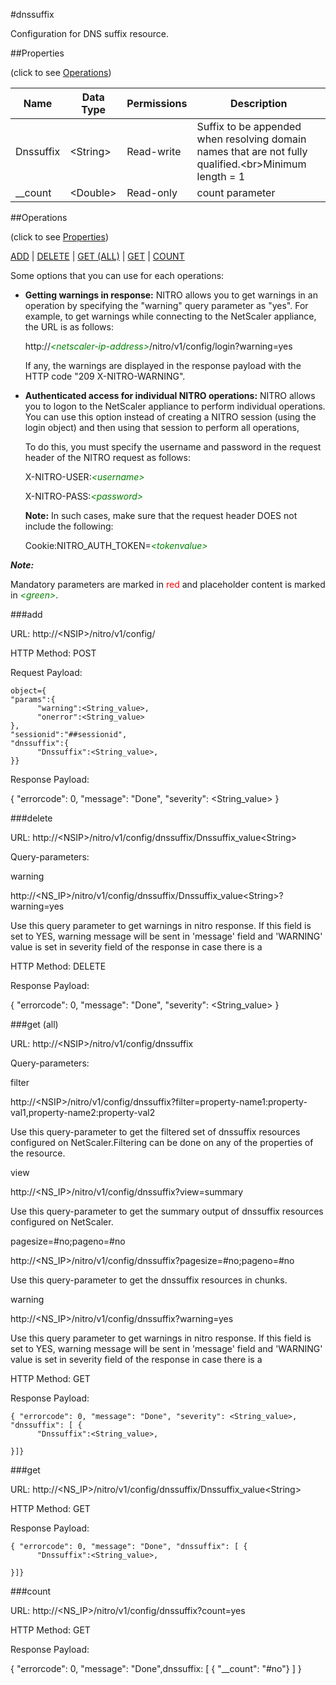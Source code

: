 #dnssuffix

Configuration for DNS suffix resource.


##Properties 
<span>(click to see [Operations](#operations))</span>


<table><thead><tr><th>Name</th><th> Data Type</th><th> Permissions</th><th>Description</th></tr></thead><tbody><tr><td>Dnssuffix</td><td>&lt;String></td><td>Read-write</td><td>Suffix to be appended when resolving domain names that are not fully qualified.&lt;br>Minimum length = 1</td><tr><tr><td>__count</td><td>&lt;Double></td><td>Read-only</td><td>count parameter</td><tr></tbody></table>
##Operations 
<span>(click to see [Properties](#properties))</span>


[ADD](#add) | [DELETE](#delete) | [GET (ALL)](#get-(all)) | [GET](#get) | [COUNT](#count)


Some options that you can use for each operations:
<ul><li><p><b>Getting warnings in response:</b> NITRO allows you to get warnings in an operation by specifying the "warning" query parameter as "yes". For example, to get warnings while connecting to the NetScaler appliance, the URL is as follows:</p><p>http://<span style="color:green;font-style:italic;">&lt;netscaler-ip-address&gt;</span>/nitro/v1/config/login?warning=yes</p><p>If any, the warnings are displayed in the response payload with the HTTP code "209 X-NITRO-WARNING".</p></li><li><p><b>Authenticated access for individual NITRO operations:</b> NITRO allows you to logon to the NetScaler appliance to perform individual operations. You can use this option instead of creating a NITRO session (using the login object) and then using that session to perform all operations,</p><p>To do this, you must specify the username and password in the request header of the NITRO request as follows:</p><p>X-NITRO-USER:<span style="color:green;font-style:italic;">&lt;username&gt;</span></p><p>X-NITRO-PASS:<span style="color:green;font-style:italic;">&lt;password&gt;</span></p><p><b>Note:</b> In such cases, make sure that the request header DOES not include the following:</p><p>Cookie:NITRO_AUTH_TOKEN=<span style="color:green;font-style:italic;">&lt;tokenvalue&gt;</span></p></li></ul>



***Note:*** 
Mandatory parameters are marked in <span style="color:#FF0000;">red</span> and placeholder content is marked in <span style="color:green;font-style:italic">&lt;green&gt;</span>.

###add



URL: http://&lt;NSIP&gt;/nitro/v1/config/
HTTP Method: POST
Request Payload: ```object={"params":{      "warning":<String_value>,      "onerror":<String_value>},"sessionid":"##sessionid","dnssuffix":{      "Dnssuffix":<String_value>,}}```
Response Payload: 
{ "errorcode": 0, "message": "Done", "severity": <String_value> }


###delete



URL: http://&lt;NSIP&gt;/nitro/v1/config/dnssuffix/Dnssuffix_value&lt;String&gt;
Query-parameters:
warning
http://&lt;NS_IP&gt;/nitro/v1/config/dnssuffix/Dnssuffix_value&lt;String&gt;?warning=yes
Use this query parameter to get warnings in nitro response. If this field is set to YES, warning message will be sent in 'message' field and 'WARNING' value is set in severity field of the response in case there is a



HTTP Method: DELETE
Response Payload: 
{ "errorcode": 0, "message": "Done", "severity": <String_value> }


###get (all)



URL: http://&lt;NSIP&gt;/nitro/v1/config/dnssuffix
Query-parameters:
filter
http://&lt;NSIP&gt;/nitro/v1/config/dnssuffix?filter=property-name1:property-val1,property-name2:property-val2
Use this query-parameter to get the filtered set of dnssuffix resources configured on NetScaler.Filtering can be done on any of the properties of the resource.


view
http://&lt;NS_IP&gt;/nitro/v1/config/dnssuffix?view=summary
Use this query-parameter to get the summary output of dnssuffix resources configured on NetScaler.


pagesize=#no;pageno=#no
http://&lt;NS_IP&gt;/nitro/v1/config/dnssuffix?pagesize=#no;pageno=#no
Use this query-parameter to get the dnssuffix resources in chunks.


warning
http://&lt;NS_IP&gt;/nitro/v1/config/dnssuffix?warning=yes
Use this query parameter to get warnings in nitro response. If this field is set to YES, warning message will be sent in 'message' field and 'WARNING' value is set in severity field of the response in case there is a



HTTP Method: GET
Response Payload: ```{ "errorcode": 0, "message": "Done", "severity": <String_value>, "dnssuffix": [ {      "Dnssuffix":<String_value>,}]}```



###get



URL: http://&lt;NS_IP&gt;/nitro/v1/config/dnssuffix/Dnssuffix_value&lt;String&gt;
HTTP Method: GET
Response Payload: ```{ "errorcode": 0, "message": "Done", "dnssuffix": [ {      "Dnssuffix":<String_value>,}]}```



###count



URL: http://&lt;NS_IP&gt;/nitro/v1/config/dnssuffix?count=yes
HTTP Method: GET
Response Payload: 
{ "errorcode": 0, "message": "Done",dnssuffix: [ { "__count": "#no"} ] }


